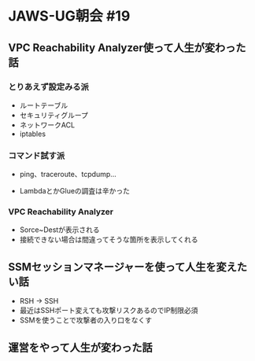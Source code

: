 # JAWS-UG朝会 #19
## VPC Reachability Analyzer使って人生が変わった話
### とりあえず設定みる派
- ルートテーブル
- セキュリティグループ
- ネットワークACL
- iptables

### コマンド試す派
- ping、traceroute、tcpdump...

- LambdaとかGlueの調査は辛かった

### VPC Reachability Analyzer
- Sorce~Destが表示される
- 接続できない場合は間違ってそうな箇所を表示してくれる

## SSMセッションマネージャーを使って人生を変えたい話
- RSH → SSH
- 最近はSSHポート変えても攻撃リスクあるのでIP制限必須
- SSMを使うことで攻撃者の入り口をなくす

## 運営をやって人生が変わった話